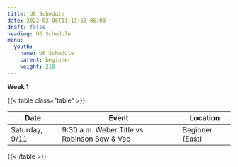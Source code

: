 ```yaml
---
title: U6 Schedule
date: 2022-02-06T11:11:51-06:00
draft: false
heading: U6 Schedule
menu:
  youth:
    name: U6 Schedule
    parent: beginner
    weight: 210
---
```

**Week 1**

{{< table class="table" >}}

| Date           | Event                                        | Location        |
| -------------- | -------------------------------------------- | --------------- |
| Saturday, 9/11 | 9:30 a.m. Weber Title vs. Robinson Sew & Vac | Beginner (East) |

{{< /table >}}